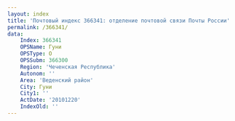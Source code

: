 ```yaml
---
layout: index
title: 'Почтовый индекс 366341: отделение почтовой связи Почты России'
permalink: /366341/
data:
    Index: 366341
    OPSName: Гуни
    OPSType: О
    OPSSubm: 366300
    Region: 'Чеченская Республика'
    Autonom: ''
    Area: 'Веденский район'
    City: Гуни
    City1: ''
    ActDate: '20101220'
    IndexOld: ''
---
```


